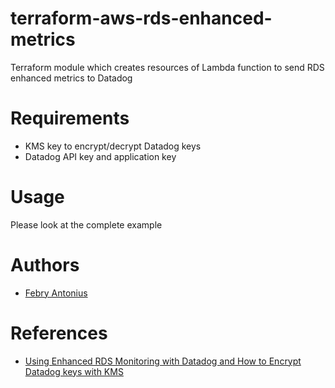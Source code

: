 # terraform-aws-rds-enhanced-metrics
Terraform module which creates resources of Lambda function to send RDS enhanced metrics to Datadog

# Requirements
- KMS key to encrypt/decrypt Datadog keys
- Datadog API key and application key

# Usage
Please look at the complete example

# Authors
- [Febry Antonius](https://github.com/febryantonius)

# References
- [Using Enhanced RDS Monitoring with Datadog and How to Encrypt Datadog keys with KMS](https://aws.amazon.com/blogs/aws/using-enhanced-rds-monitoring-with-datadog/)
